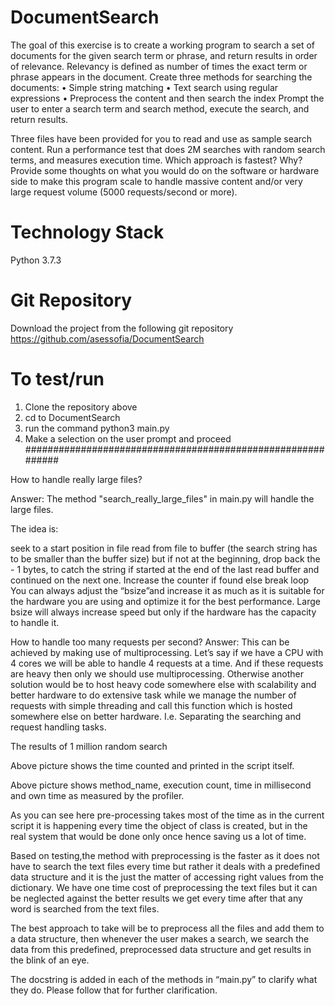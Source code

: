 # DocumentSearch
The goal of this exercise is to create a working program to search a set of documents for the given search term or phrase, and return results in order of relevance. Relevancy is defined as number of times the exact term or phrase appears in the document. Create three methods for searching the documents: • Simple string matching • Text search using regular expressions • Preprocess the content and then search the index Prompt the user to enter a search term and search method, execute the search, and return results.

Three files have been provided for you to read and use as sample search content. Run a performance test that does 2M searches with random search terms, and measures execution time. Which approach is fastest? Why? Provide some thoughts on what you would do on the software or hardware side to make this program scale to handle massive content and/or very large request volume (5000 requests/second or more).  

# Technology Stack
Python 3.7.3

# Git Repository
Download the project from the following git repository https://github.com/asessofia/DocumentSearch

# To test/run 
1. Clone the repository above
2. cd to DocumentSearch
3. run the command python3 main.py
4. Make a selection on the user prompt and proceed
############################################################

How to handle really large files?

Answer: The method "search_really_large_files" in main.py will handle the large files.
	
The idea is:
	
seek to a start position in file
read from file to buffer (the search string has to be smaller than the buffer size) but if not at the beginning, drop back the - 1 bytes, to catch the string if started at the end of the last read buffer and continued on the next one.
Increase the counter if found else break loop
	You can always adjust the “bsize”and increase it as much as it is suitable for the hardware you are using and optimize it for the best performance. Large bsize will always increase speed but only if the hardware has the capacity to handle it.

How to handle too many requests per second?
	Answer: This can be achieved by making use of multiprocessing. Let’s say if we have a CPU with 4 cores we will be able to handle 4 requests at a time. And if these requests are heavy then only we should use multiprocessing. Otherwise another solution would be to host heavy code somewhere else with scalability and better hardware to do extensive task while we manage the number of requests with simple threading and call this function which is hosted somewhere else on better hardware. I.e. Separating the searching and request handling tasks.

The results of 1 million random search


Above picture shows the time counted and printed in the script itself.




Above picture shows method_name, execution count, time in millisecond and own time as measured by the profiler.

As you can see here pre-processing takes most of the time as in the current script it is happening every time the object of class is created, but in the real system that would be done only once hence saving us a lot of time. 

Based on testing,the method with preprocessing is the faster as it does not have to search the text files every time but rather it deals with a predefined data structure and it is the just the matter of accessing right values from the dictionary.
We have one time cost of preprocessing the text files but it can be neglected against the better results we get every time after that any word is searched from the text files.

The best approach to take will be to preprocess all the files and add them to a data structure, then whenever the user makes a search, we search the data from this predefined, preprocessed data structure and get results in the blink of an eye.

The docstring is added in each of the methods in “main.py” to clarify what they do. Please follow that for further clarification.
